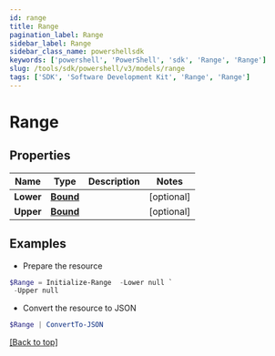 ```yaml
---
id: range
title: Range
pagination_label: Range
sidebar_label: Range
sidebar_class_name: powershellsdk
keywords: ['powershell', 'PowerShell', 'sdk', 'Range', 'Range'] 
slug: /tools/sdk/powershell/v3/models/range
tags: ['SDK', 'Software Development Kit', 'Range', 'Range']
---
```



# Range

## Properties

Name | Type | Description | Notes
------------ | ------------- | ------------- | -------------
**Lower** | [**Bound**](bound) |  | [optional] 
**Upper** | [**Bound**](bound) |  | [optional] 

## Examples

- Prepare the resource
```powershell
$Range = Initialize-Range  -Lower null `
 -Upper null
```

- Convert the resource to JSON
```powershell
$Range | ConvertTo-JSON
```


[[Back to top]](#) 

